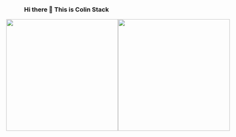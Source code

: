 ### Hi there 👋 This is Colin Stack
<!--![CJJ's GitHub stats](https://readmestats.lzaiz24.top/api?username=lzaiz24&show_icons=true&theme=)-->

<div style="display: flex; justify-content: center;">
  <img src="https://readmestats.lzaiz24.top/api?username=lzaiz24&show_icons=true&theme=tokyonight&include_all_commits=true" width="300" height="auto" >
  <img src="https://readmestats.lzaiz24.top/api/top-langs/?username=lzaiz24&theme=tokyonight&layout=compact" width="300" height="auto">
</div>

<!--
**lzaiz24/lzaiz24** is a ✨ _special_ ✨ repository because its `README.md` (this file) appears on your GitHub profile.

Here are some ideas to get you started:

- 🔭 I’m currently working on ...
- 🌱 I’m currently learning ...
- 👯 I’m looking to collaborate on ...
- 🤔 I’m looking for help with ...
- 💬 Ask me about ...
- 📫 How to reach me: ...
- 😄 Pronouns: ...
- ⚡ Fun fact: ...
-->
